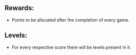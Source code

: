 ## Rewards:

   * Points to be allocated after the completion of every game.

## Levels:
  
   *  For every respective score there will be levels present in it.